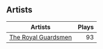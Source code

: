 ## Artists
Artists | Plays 
----- | -----: 
[The Royal Guardsmen](/artists/the-royal-guardsmen-38732) | 93

